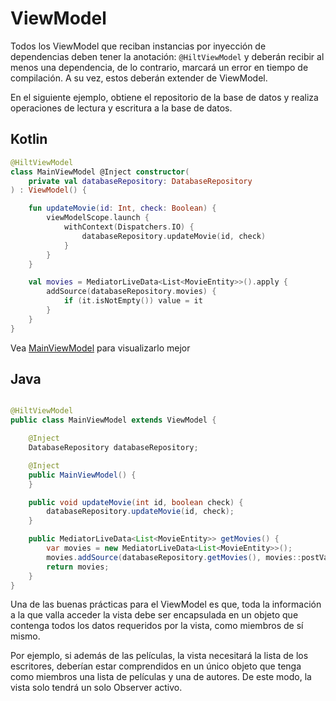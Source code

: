 # ViewModel

Todos los ViewModel que reciban instancias por inyección de dependencias deben tener la anotación:
`@HiltViewModel` y deberán recibir al menos una dependencia, de lo contrario, marcará un error en
tiempo de compilación. A su vez, estos deberán extender de ViewModel.

En el siguiente ejemplo, obtiene el repositorio de la base de datos y realiza operaciones de lectura
y escritura a la base de datos.

## Kotlin

```kotlin
@HiltViewModel
class MainViewModel @Inject constructor(
    private val databaseRepository: DatabaseRepository
) : ViewModel() {

    fun updateMovie(id: Int, check: Boolean) {
        viewModelScope.launch {
            withContext(Dispatchers.IO) {
                databaseRepository.updateMovie(id, check)
            }
        }
    }

    val movies = MediatorLiveData<List<MovieEntity>>().apply {
        addSource(databaseRepository.movies) {
            if (it.isNotEmpty()) value = it
        }
    }
}
```

Vea [MainViewModel](../ui/activity/main/viewModel/MainViewModelKts.kt) para visualizarlo mejor

## Java

```java

@HiltViewModel
public class MainViewModel extends ViewModel {

    @Inject
    DatabaseRepository databaseRepository;

    @Inject
    public MainViewModel() {
    }

    public void updateMovie(int id, boolean check) {
        databaseRepository.updateMovie(id, check);
    }

    public MediatorLiveData<List<MovieEntity>> getMovies() {
        var movies = new MediatorLiveData<List<MovieEntity>>();
        movies.addSource(databaseRepository.getMovies(), movies::postValue);
        return movies;
    }
}
```

Una de las buenas prácticas para el ViewModel es que, toda la información a la que valla acceder la
vista debe ser encapsulada en un objeto que contenga todos los datos requeridos por la vista, como
miembros de sí mismo.

Por ejemplo, si además de las películas, la vista necesitará la lista de los escritores, deberían
estar comprendidos en un único objeto que tenga como miembros una lista de películas y una de
autores. De este modo, la vista solo tendrá un solo Observer activo. 